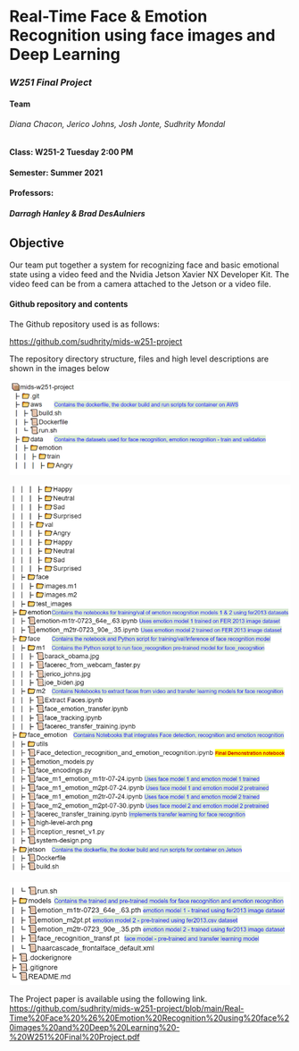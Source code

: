 # Real-Time Face & Emotion Recognition using face images and Deep Learning

### *W251 Final Project*



#### Team

###### Diana Chacon, Jerico Johns, Josh Jonte, Sudhrity Mondal

#### **Class: W251-2 Tuesday 2:00 PM** 
#### **Semester: Summer 2021**
#### Professors:

###### **Darragh Hanley & Brad DesAulniers**



## Objective

Our team put together a system for recognizing face and basic emotional state using a video feed and the Nvidia Jetson Xavier NX Developer Kit. The video feed can be from a camera attached to the Jetson or a video file.

#### Github repository and contents

The Github repository used is as follows:

https://github.com/sudhrity/mids-w251-project 

The repository directory structure, files and high level descriptions are shown in the images below

![this](folders_1.png)

![this](folders_2.png)

![this](folders_3.png)



The Project paper is available using the following link. https://github.com/sudhrity/mids-w251-project/blob/main/Real-Time%20Face%20%26%20Emotion%20Recognition%20using%20face%20images%20and%20Deep%20Learning%20-%20W251%20Final%20Project.pdf









​	

